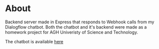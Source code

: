 # About
Backend server made in Express that responds to Webhook calls from my Dialogflow chatbot. Both the chatbot and it's backend were made as a homework project for AGH Univeristy of Science and Technology.

The chatbot is available [here](https://bot.dialogflow.com/8e5ce5f4-c866-4931-b83d-768fcda65509)
